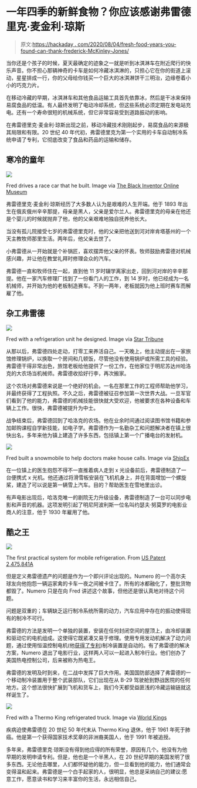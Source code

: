 # 一年四季的新鲜食物？你应该感谢弗雷德里克·麦金利·琼斯

> 原文:[https://hackaday . com/2020/08/04/fresh-food-years-you-found-can-thank-frederick-McKinley-Jones/](https://hackaday.com/2020/08/04/fresh-food-year-round-you-can-thank-frederick-mckinley-jones/)

当你还是个孩子的时候，夏天最确定的迹象之一就是听到冰淇淋车在附近爬行的快乐声音。你不担心那辆神奇的卡车是如何冷藏冰淇淋的，只担心它在你的街道上滚动，星星排成一行，你的父母给你钱买一个巨大的冰淇淋饼干三明治，边缘卷着小小的巧克力片。

在移动冷藏的早期，冰淇淋车和其他食品运输工具首先依靠冰，然后是干冰来保持易腐食品的低温。有人最终发明了电动冷却系统，但这些系统必须定期在发电站充电。还有一个寿命很短的机械系统，但它非常容易受到道路振动的影响。

在弗雷德里克·麦金利·琼斯出现之前，移动冷藏技术刚刚起步，易腐食品的来源极其局限和有限。20 世纪 40 年代初，弗雷德里克为第一个实用的卡车自动制冷系统申请了专利，它彻底改变了食品和药品的运输和储存。

## 寒冷的童年

[![](../Images/c909bc69679c60bbbfcec265a7f34bbf.png)](https://hackaday.com/wp-content/uploads/2020/07/Fred-Jones-race-car.jpg)

Fred drives a race car that he built. Image via [The Black Inventor Online Museum](https://blackinventor.com/fred-jones/)

弗雷德里克·麦金利·琼斯经历了大多数人认为是艰难的人生开端。他于 1893 年出生在俄亥俄州辛辛那提，母亲是黑人，父亲是爱尔兰人。弗雷德里克的母亲在他还是个婴儿的时候就抛弃了他，他的父亲艰难地独自抚养他长大。

当没有孤儿院接受七岁的弗雷德里克时，他的父亲把他送到河对岸肯塔基州的一个天主教牧师那里生活。两年后，他父亲去世了。

小弗雷德从一开始就是个补锅匠，喜欢摆弄他父亲的怀表。牧师鼓励弗雷德对机械感兴趣，并让他在教堂礼拜时修理会众的汽车。

弗雷德一直和牧师住在一起，直到他 11 岁时辍学离家出走，回到河对岸的辛辛那提。他在一家汽车修理厂找到了一份看门人的工作，到 14 岁时，他已经成为一名机械师，并开始为他的老板制造赛车。不到一两年，老板就因为他上班时赛车而解雇了他。

## 杂工弗雷德

[![](../Images/143438069ab89e3d05e2b22c96b4adc6.png)](https://hackaday.com/wp-content/uploads/2020/07/FMJ-refrigeration-unit.jpg)

Fred with a refrigeration unit he designed. Image via [Star Tribune](https://www.startribune.com./from-tiny-hallock-to-huge-inventions/369538631/)

从那以后，弗雷德四处走动，打零工来养活自己。一天晚上，他主动提出在一家旅馆修理锅炉，以换取一个房间和几顿饭，尽管他没有使用锅炉或所需工具的经验。弗雷德干得非常出色，旅馆老板给他提供了一份工作，在他家位于明尼苏达州哈洛克的大农场当机械师。弗雷德收拾好行李，再次搬家。

这个农场对弗雷德来说是一个绝好的机会。一名在那里工作的工程师帮助他学习，并最终获得了工程执照。不久之后，弗雷德被征召参加第一次世界大战。一旦军官们看到了他的能力，弗雷德的机械技能很快就大受欢迎，他被要求在各种设备和车辆上工作。很快，弗雷德被提升为中士。

战争结束后，弗雷德回到了哈洛克的农场。他在业余时间通过阅读图书馆书籍和参加邮购课程自学新技能，如电子学。弗雷德作为一名勤杂工和问题解决者在镇上很快出名，多年来他为镇上建造了许多东西，包括镇上第一个广播电台的发射机。

[![](../Images/7adaf8f05f78854970263e60ea115864.png)](https://hackaday.com/wp-content/uploads/2020/07/snowmobile.jpg)

Fred built a snowmobile to help doctors make house calls. Image via [ShipEx](https://shipex.com/2019/04/24/fredrick-jones-and-the-thermo-king-how-one-man-shaped-refrigerated-trucking-and-shaped-the-way-we-live-today/)

在一位镇上的医生抱怨不得不一直推着病人走到 x 光设备前后，弗雷德制造了一台便携式 x 光机。他还通过将滑雪板安装在飞机机身上，并在背面增加一个螺旋桨，建造了可以说是第一辆雪上汽车。目的？帮助医生在雪地里出诊。

有声电影出现后，哈洛克唯一的剧院无力升级设备，弗雷德制造了一台可以同步电影和声音的机器。这项发明引起了明尼阿波利斯一位名叫约瑟夫·努莫罗的电影业商人的注意，他于 1930 年雇用了他。

## 酷之王

[![](../Images/7c02412757f75406377e0c96fc73763c.png)](https://hackaday.com/wp-content/uploads/2020/08/frederick-jones-refrigerated-truck-patent.jpg)

The first practical system for mobile refrigeration. From [US Patent 2,475,841A](https://patents.google.com/patent/US2475841)

但是定义弗雷德遗产的问题是作为一个即兴评论出现的。Numero 的一个高尔夫球友向他抱怨一辆运家禽的卡车一夜之间被卡住了。所有的冰都融化了，整批货物都毁了。Numero 只是在向 Fred 讲述这个故事，但他还是很认真地对待这个问题。

问题是双重的；车辆缺乏运行制冷系统所需的动力，汽车应用中存在的振动使得现有的制冷不可行。

弗雷德的方法是发明一个单独的装置，安装在任何封闭空间的屋顶上，由冷却装置和驱动它的电机组成。这使得它既紧凑又易于修理。使用专用发动机解决了动力问题，通过使用恒温控制电机(他[获得了专利](https://patents.google.com/patent/US2477377))制冷装置是自动的。有了弗雷德的解决方案，Numero 退出了电影行业，这样两人可以一起进入制冷行业。他们创办了美国热电控制公司，后来被称为热电王。

弗雷德的发明及时到来，在二战中发挥了巨大作用。美国国防部选择了弗雷德的一个移动制冷装置用于整个武装部队，它们出现在从 B-29 驾驶舱到野战医院的任何地方。这个想法很快扩展到飞机和货车上，我们今天都受益匪浅的冷藏运输链就这样诞生了。

[![](../Images/81062ef40bd31bb98e2ec5ce7730895b.png)](https://hackaday.com/wp-content/uploads/2020/07/Fred-with-truck.png)

Fred with a Thermo King refrigerated truck. Image via [World Kings](http://worldkings.org/news/world-almanac-event-academy/worldkings-on-this-day-july-12-2018-frederick-mckinley-jones-receives-a-patent-for-an-air-conditioning-unit-for-trucks-helping-to-change-long-haul-carriage-of-food-and-blood-in-1940)

疾病迫使弗雷德在 20 世纪 50 年代末从 Thermo King 退休，他于 1961 年死于肺癌。他是第一个获得国家技术奖章的非洲裔美国人，他于 1991 年被追授。

多年来，弗雷德里克·琼斯没有得到他应得的所有荣誉，原因有几个。他没有为他早期的发明申请专利。但是，他也是一个半黑人，在 20 世纪早期的美国发明了很多东西。无论他去哪里，人们都怀疑他的能力，但一旦看到他的能力，他们通常会变得温和起来。弗雷德是一个白手起家的人，很明显，他总是采纳自己的建议:愿意工作，愿意读书和学习来丰富你的生活，永远相信自己。